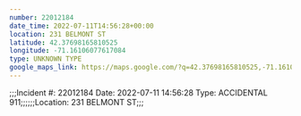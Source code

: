 ```yaml
---
number: 22012184
date_time: 2022-07-11T14:56:28+00:00
location: 231 BELMONT ST
latitude: 42.37698165810525
longitude: -71.16106077617084
type: UNKNOWN TYPE
google_maps_link: https://maps.google.com/?q=42.37698165810525,-71.16106077617084
---
```


;;;Incident #: 22012184  Date: 2022-07-11 14:56:28   Type: ACCIDENTAL 911;;;;;;Location: 231 BELMONT ST;;;

